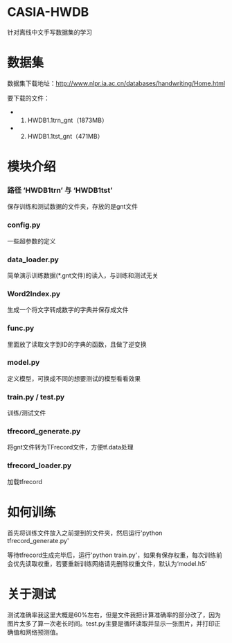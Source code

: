 # CASIA-HWDB
针对离线中文手写数据集的学习

# 数据集
数据集下载地址：http://www.nlpr.ia.ac.cn/databases/handwriting/Home.html

要下载的文件：
 - 1. HWDB1.1trn_gnt（1873MB）
 - 2. HWDB1.1tst_gnt（471MB）
 
# 模块介绍
### 路径 ‘HWDB1trn’ 与 ‘HWDB1tst’
保存训练和测试数据的文件夹，存放的是gnt文件

### config.py
一些超参数的定义

### data_loader.py
简单演示训练数据(\*.gnt文件)的读入，与训练和测试无关

### Word2Index.py
生成一个将文字转成数字的字典并保存成文件

### func.py
里面放了读取文字到ID的字典的函数，且做了逆变换

### model.py
定义模型，可换成不同的想要测试的模型看看效果

### train.py / test.py
训练/测试文件

### tfrecord_generate.py
将gnt文件转为TFrecord文件，方便tf.data处理

### tfrecord_loader.py
加载tfrecord

# 如何训练
首先将训练文件放入之前提到的文件夹，然后运行'python tfrecord_generate.py'

等待tfrecord生成完毕后，运行'python train.py'，如果有保存权重，每次训练前会优先读取权重，若要重新训练网络请先删除权重文件，默认为‘model.h5’

# 关于测试
测试准确率我这里大概是60%左右，但是文件我把计算准确率的部分改了，因为图片太多了算一次老长时间。test.py主要是循环读取并显示一张图片，并打印正确值和网络预测值。
